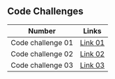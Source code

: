 
## Code Challenges

| Number            | Links                                                 |
|-------------------|-------------------------------------------------------|
|Code challenge 01  | [Link 01](./array-reverse/array_reverse.md)           |
|Code challenge 02  | [Link 02](./array-insert-shift/array-insert-shift.md) |
|Code challenge 03  | [Link 03](./array-binary-search/array-binary-search.md) |
